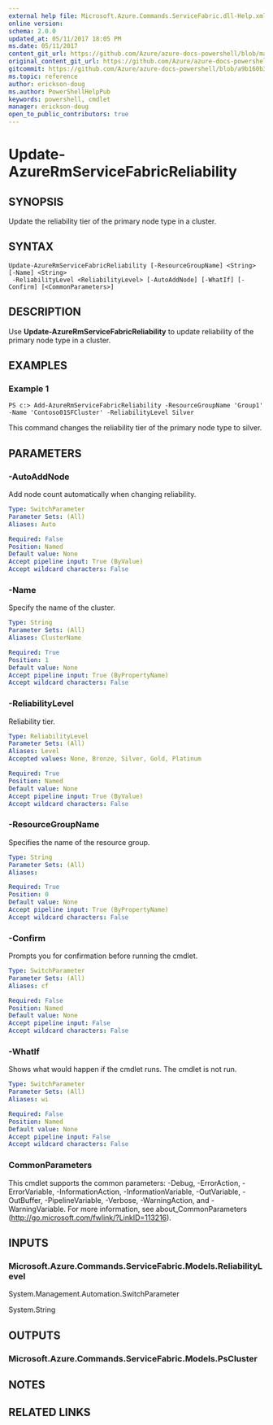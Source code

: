 ```yaml
---
external help file: Microsoft.Azure.Commands.ServiceFabric.dll-Help.xml
online version:
schema: 2.0.0
updated_at: 05/11/2017 18:05 PM
ms.date: 05/11/2017
content_git_url: https://github.com/Azure/azure-docs-powershell/blob/master/azureps-cmdlets-docs/ResourceManager/AzureRM.ServiceFabric/v0.1.0/Update-AzureRmServiceFabricReliability.md
original_content_git_url: https://github.com/Azure/azure-docs-powershell/blob/master/azureps-cmdlets-docs/ResourceManager/AzureRM.ServiceFabric/v0.1.0/Update-AzureRmServiceFabricReliability.md
gitcommit: https://github.com/Azure/azure-docs-powershell/blob/a9b160b3b332c6a38589f1828b17cf2391c2454e
ms.topic: reference
author: erickson-doug
ms.author: PowerShellHelpPub
keywords: powershell, cmdlet
manager: erickson-doug
open_to_public_contributors: true
---
```


# Update-AzureRmServiceFabricReliability

## SYNOPSIS
Update the reliability tier of the primary node type in a cluster.

## SYNTAX

```
Update-AzureRmServiceFabricReliability [-ResourceGroupName] <String> [-Name] <String>
 -ReliabilityLevel <ReliabilityLevel> [-AutoAddNode] [-WhatIf] [-Confirm] [<CommonParameters>]
```

## DESCRIPTION
Use **Update-AzureRmServiceFabricReliability** to update reliability of the primary node type in a cluster.

## EXAMPLES

### Example 1
```
PS c:> Add-AzureRmServiceFabricReliability -ResourceGroupName 'Group1' -Name 'Contoso01SFCluster' -ReliabilityLevel Silver
```

This command changes the reliability tier of the primary node type to silver.

## PARAMETERS

### -AutoAddNode
Add node count automatically when changing reliability.

```yaml
Type: SwitchParameter
Parameter Sets: (All)
Aliases: Auto

Required: False
Position: Named
Default value: None
Accept pipeline input: True (ByValue)
Accept wildcard characters: False
```

### -Name
Specify the name of the cluster.

```yaml
Type: String
Parameter Sets: (All)
Aliases: ClusterName

Required: True
Position: 1
Default value: None
Accept pipeline input: True (ByPropertyName)
Accept wildcard characters: False
```

### -ReliabilityLevel
Reliability tier.

```yaml
Type: ReliabilityLevel
Parameter Sets: (All)
Aliases: Level
Accepted values: None, Bronze, Silver, Gold, Platinum

Required: True
Position: Named
Default value: None
Accept pipeline input: True (ByValue)
Accept wildcard characters: False
```

### -ResourceGroupName
Specifies the name of the resource group.

```yaml
Type: String
Parameter Sets: (All)
Aliases: 

Required: True
Position: 0
Default value: None
Accept pipeline input: True (ByPropertyName)
Accept wildcard characters: False
```

### -Confirm
Prompts you for confirmation before running the cmdlet.

```yaml
Type: SwitchParameter
Parameter Sets: (All)
Aliases: cf

Required: False
Position: Named
Default value: None
Accept pipeline input: False
Accept wildcard characters: False
```

### -WhatIf
Shows what would happen if the cmdlet runs. The cmdlet is not run.

```yaml
Type: SwitchParameter
Parameter Sets: (All)
Aliases: wi

Required: False
Position: Named
Default value: None
Accept pipeline input: False
Accept wildcard characters: False
```

### CommonParameters
This cmdlet supports the common parameters: -Debug, -ErrorAction, -ErrorVariable, -InformationAction, -InformationVariable, -OutVariable, -OutBuffer, -PipelineVariable, -Verbose, -WarningAction, and -WarningVariable. For more information, see about_CommonParameters (http://go.microsoft.com/fwlink/?LinkID=113216).

## INPUTS

### Microsoft.Azure.Commands.ServiceFabric.Models.ReliabilityLevel
System.Management.Automation.SwitchParameter

System.String

## OUTPUTS

### Microsoft.Azure.Commands.ServiceFabric.Models.PsCluster

## NOTES

## RELATED LINKS

